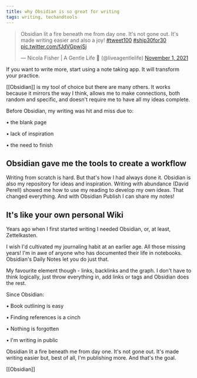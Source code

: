 ```yaml
---
title: why Obsidian is so great for writing
tags: writing, techandtools
---
```


<blockquote class="twitter-tweet"><p lang="en" dir="ltr">Obsidian lit a fire beneath me from day one. It&#39;s not gone out. It&#39;s made writing easier and also a joy! <a href="https://twitter.com/hashtag/tweet100?src=hash&amp;ref_src=twsrc%5Etfw">#tweet100</a> <a href="https://twitter.com/hashtag/ship30for30?src=hash&amp;ref_src=twsrc%5Etfw">#ship30for30</a> <a href="https://t.co/fJdVGpwjSj">pic.twitter.com/fJdVGpwjSj</a></p>&mdash; Nicola Fisher | A Gentle Life 🚢 (@liveagentlelife) <a href="https://twitter.com/liveagentlelife/status/1455187960358449163?ref_src=twsrc%5Etfw">November 1, 2021</a></blockquote> <script async src="https://platform.twitter.com/widgets.js" charset="utf-8"></script>

If you want to write more, start using a note taking app. It will transform your practice.

[[Obsidian]] is my tool of choice but there are many others. It works because it mirrors the way I think, allows me to make connections, both random and specific, and doesn't require me to have all my ideas complete.

Before Obsidian, my writing was hit and miss due to:

• the blank page

• lack of inspiration

• the need to finish

## Obsidian gave me the tools to create a workflow

Writing from scratch is hard. But that's how I had always done it. Obsidian is also my repository for ideas and inspiration. Writing with abundance (David Perell) showed me how to use my reading to develop my own ideas. That changed everything. And with Obsidian Publish I can share my notes!

## It's like your own personal Wiki

Years ago when I first started writing I needed Obsidian, or, at least, Zettelkasten.

I wish I'd cultivated my journaling habit at an earlier age. All those missing years! I'm in awe of anyone who has documented their life in notebooks. Obsidian's Daily Notes let you do just that.

My favourite element though - links, backlinks and the graph. I don't have to think logically, just throw everything in, add links or tags and Obsidian does the rest.

Since Obsidian:

• Book outlining is easy

• Finding references is a cinch

• Nothing is forgotten

• I'm writing in public

Obsidian lit a fire beneath me from day one. It's not gone out. It's made writing easier but, best of all, I'm publishing more. And that's the goal.

[[Obsidian]]